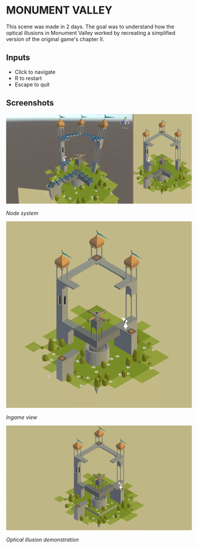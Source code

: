 # MONUMENT VALLEY

This scene was made in 2 days. The goal was to understand how the optical illusions in Monument Valley worked by recreating a simplified version of the original game's chapter II.

## Inputs

* Click to navigate
* R to restart
* Escape to quit

## Screenshots

![Screenshot1](/MonumentValley/screenshots/1.png)

_Node system_

![Screenshot2](/MonumentValley/screenshots/2.png)

_Ingame view_

![Screenshot3](/MonumentValley/screenshots/3.gif)

_Optical illusion demonstration_
